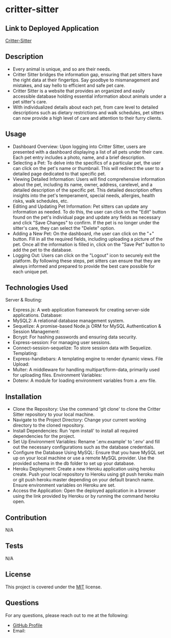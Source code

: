 # critter-sitter

## Link to Deployed Application

<a href="">Critter-Sitter</a>

## Description
- Every animal is unique, and so are their needs.
- Critter Sitter bridges the information gap, ensuring that pet sitters have the right data at their fingertips. Say goodbye to mismanagement and mistakes, and say hello to efficient and safe pet care.
- Critter Sitter is a website that provides an organized and easily accessible database holding essential information about animals under a pet sitter's care. 
- With individualized details about each pet, from care level to detailed descriptions such as dietary restrictions and walk schedules, pet sitters can now provide a high level of care and attention to their furry clients.

## Usage
- Dashboard Overview: Upon logging into Critter Sitter, users are presented with a dashboard displaying a list of all pets under their care. Each pet entry includes a photo, name, and a brief description.
- Selecting a Pet: To delve into the specifics of a particular pet, the user can click on the pet's name or thumbnail. This will redirect the user to a detailed page dedicated to that specific pet.
- Viewing Detailed Information: Users will find comprehensive information about the pet, including its name, owner, address, carelevel, and a detailed description of the specific pet. This detailed description offers insights into the pet's temperament, special needs, allergies, health risks, walk schedules, etc.
- Editing and Updating Pet Information: Pet sitters can update any information as needed. To do this, the user can click on the "Edit" button found on the pet's individual page and update any fields as necessary and click "Save Changes" to confirm. If the pet is no longer under the sitter's care, they can select the "Delete" option.
- Adding a New Pet: On the dashboard, rhe user can click on the "+" button. Fill in all the required fields, including uploading a picture of the pet. Once all the information is filled in, click on the "Save Pet" button to add the pet to the database.
- Logging Out: Users can click on the "Logout" icon to securely exit the platform.
By following these steps, pet sitters can ensure that they are always informed and prepared to provide the best care possible for each unique pet.


## Technologies Used
Server & Routing:
- Express.js: A web application framework for creating server-side applications.
Database:
- MySQL2: A relational database management system.
- Sequelize: A promise-based Node.js ORM for MySQL
Authentication & Session Management:
- Bcrypt: For hashing passwords and ensuring data security.
- Express-session: For managing user sessions.
- Connect-session-sequelize: To store session data with Sequelize.
Templating:
- Express-handlebars: A templating engine to render dynamic views.
File Upload:
- Multer: A middleware for handling multipart/form-data, primarily used for uploading files.
Environment Variables:
- Dotenv: A module for loading environment variables from a .env file.

## Installation
- Clone the Repository: Use the command 'git clone' to clone the Critter Sitter repository to your local machine.
- Navigate to the Project Directory: Change your current working directory to the cloned repository.
- Install Dependencies: Run 'npm install' to install all required dependencies for the project.
- Set Up Environment Variables: Rename '.env.example' to '.env' and fill out the necessary configurations such as the database credentials.
- Configure the Database Using MySQL: Ensure that you have MySQL set up on your local machine or use a remote MySQL provider. Use the provided schema in the db folder to set up your database.
- Heroku Deployment: Create a new Heroku application using heroku create. Push your local repository to Heroku using git push heroku main or git push heroku master depending on your default branch name. Ensure environment variables on Heroku are set.
- Access the Application: Open the deployed application in a browser using the link provided by Heroku or by running the command heroku open.

## Contribution

N/A

## Tests

N/A

## License

This project is covered under the [MIT](https://opensource.org/licenses/MIT) license.

## Questions

For any questions, please reach out to me at the following:

- [GitHub Profile](https://github.com/Team-1-UofT-Project2/critter-sitter)
- Email: 
